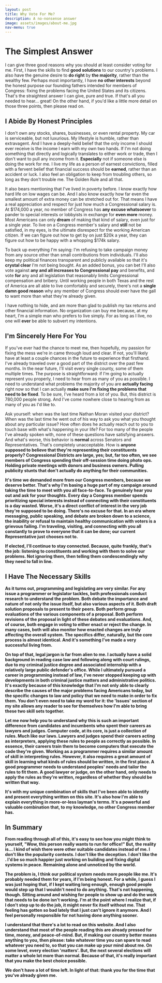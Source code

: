 ```yaml
---
layout: post
title: Why Vote For Me?
description: A no-nonsense answer
image: assets/images/about-me.jpg
nav-menu: true
---
```


<h1>The Simplest Answer</h1>

I can give three good reasons why you should at least consider voting for me. First, I have the skills to find <b>good solutions</b> to our country's problems. I also have the genuine desire to <b>do right</b> by <b>the majority</b>, rather than the wealthy few. Perhaps most importantly, I have <b>no other interests</b> beyond the honest purpose our founding fathers intended for members of Congress: fixing the problems facing the United States and its citizens. That's the straightest answer I can give, pure and true. If that's all you needed to hear... great! On the other hand, if you'd like a little more detail on those three points, then please read on.

<h2>I Abide By Honest Principles</h2>

I don't own any stocks, shares, businesses, or even rental property. My car is serviceable, but not luxurious. My lifestyle is humble, rather than extravagent. And I have a deeply-held belief that the only income I should ever receive is the income I earn with my own two hands. If I'm not doing something that directly and logically translates to either work or trade, then I don't want to pull any income from it. <b>Especially</b> not if someone else is doing the work for me. I live my life as a person of earnest convictions, filled with a fervent belief that financial success should be <b>earned</b>, rather than an accident or luck. I also feel an obligation to keep from troubling others, so long as they don't trouble me. The Golden Rule and all that.

It also bears mentioning that I've lived in poverty before. I know exactly how hard life on low wages can be. And I also know exactly how far even the smallest amount of extra money can be stretched out for. That means I have a real appreciation and respect for just how much a Congressional salary is. At $174,000 a year, no member of Congress has <b>any excuse whatsoever</b> to pander to special interests or lobbyists in exchange for <b>even more</b> money. Most Americans can only <b>dream</b> of making that kind of salary, even just for a single year. To live on a Congress member's salary and <b>still</b> not be satisfied, in my eyes, is the ultimate disrespect for the working American citizen. If we can figure out how to get by on just $20k a year, they can figure out how to be happy with a whopping $174k salary.

To back up everything I'm saying: I'm refusing to take campaign money from any source other than small contributions from individuals. I'll also keep my political finances transparent and publicly available so that it's <b>crystal clear</b> I'm not being bought. As an added bonus, you can bet I'll also vote against <b>any and all increases to Congressional pay</b> and benefits, and vote <b>for</b> any and all legislation that reasonably limits Congressional compensation and bribery. Until working people in both Texas and the rest of America are all able to live comfortably and securely, there's not a <b>single damn good reason</b> why any member of Congress should ever have the gall to want more than what they're already given.

I have nothing to hide, and am more than glad to publish my tax returns and other financial information. No organization can buy me because, at my heart, I'm a simple man who prefers to live simply. For as long as I live, no one will <b>ever</b> be able to subvert my intentions.

<h2>I'm Sincerely Here For You</h2>

If you've ever had the chance to meet me, then hopefully, my passion for fixing the mess we're in came through loud and clear. If not, you'll likely have at least a couple chances in the future to experience that firsthand. I've already traveled over a good part of the district over the past few months. In the near future, I'll visit every single county, some of them multiple times. The purpose is straightforward: if I'm going to actually represent you properly, I need to hear from as many of you as possible. I need to understand what problems the majority of you are <b>actually facing</b> right now so that I can actually <b>make sure I'm fixing the problems that need to be fixed</b>. To be sure, I've heard from a lot of you. But, this district is 780,000 people strong. And I've come nowhere close to hearing from as many of you as I'd like to.

Ask yourself: when was the last time Nathan Moran visited your district? When was the last time he went out of his way to ask you what you thought about any particular issue? How often does he actually reach out to you to touch base with what's happening in your life? For too many of the people I've already spoken with, none of these questions have satisfying answers. And what's worse, this behavior is <b>normal</b> across Senators and Representatives. That's completely unacceptable. How is <b>anyone<b/> supposed to believe that they're representing their constituents properly? Congressional Districts are large, yes; but, far too often, we see members of Congress spending their off-session time doing photo ops. Holding private meetings with donors and business owners. Pulling publicity stunts that don't actually do anything for their communities.

It's time we demanded more from our Congress members, because <b>we deserve better</b>. That's why I'm basing a huge part of my campaign around taking the time to meet with you all face-to-face. To genuinely <b>hear you out</b> and ask for <b>your thoughts</b>. Every day a Congress member spends prioritizing special interests instead of <b>connecting with their constituents</b> is a day wasted. Worse, it's a direct <b>conflict of interest</b> in the very job they're <b>supposed to be doing</b>. There's no excuse for that. In an era where messaging, public speaking, and debate are broken down to a science, the inability or refusal to maintain healthy communication with voters is a <b>grievous failing</b>. I'm traveling, visiting, and connecting with you all constantly to prove to everyone that it <b>can</b> be done; our current Representative just <b>chooses not to</b>.

If elected, I'll <b>continue</b> to stay connected. Because, quite frankly, <b>that's the job</b>: listening to constituents and <b>working with them</b> to solve our problems. <b>Not</b> ignoring them, then telling them condescendingly why <b>they</b> need to <b>fall in line</b>.

<h2>I Have The Necessary Skills</h2>

As it turns out, programming and legislating are <b>very similar</b>. For any issue a programmer or legislator tackles, both professionals conduct research to understand the problem. Both debate the importance and nature of not only the issue itself, but also various aspects of it. Both draft solution proposals to present to their peers. Both perform group evaluations of the various components of a proposal. Both perform revisions of the proposal in light of these debates and evaluations. And, of course, both engage in voting to either enact or reject the change. In many cases, both will also monitor how enacted changes are truly affecting the overall system. The specifics differ, naturally, but the core process is almost identical. And it's something I've made a very successful living from.

On top of that, legal jargon is far from alien to me. I actually have a solid background in reading case law and following along with court rulings, due to my criminal justice degree and associated internship with a relatively large public defender's office. While I ultimately pursued a career in programming instead of law, I've never stopped keeping up with developments in both criminal justice matters and administrative politics. It's exactly because of this knowledge that I'm not only able to clearly describe the causes of the major problems facing Americans today, but the specific changes to law and policy that we need to make in order to fix them. You don't even need to take my word for it: the 'Issues' section of my site allows any reader to see for themselves how I'm able to bring these two skill sets together.

Let me now help you to understand why this is such an important difference from candidates and incumbents who spent their careers as lawyers and judges. Computer code, at its core, is just a collection of rules. Much like our laws. Lawyers and judges spend their careers acting as interpreters, applying these rules to people as correctly as possible. In essence, their careers train them to become computers that execute the code they're given. Working as a programmer requires a similar amount of skill in interpreting rules. However, it also requires a great amount of skill in learning what kinds of rules <b>should be written</b>, in the first place. A good programmer needs to understand peoples' needs and tailor the rules to fit them. A good lawyer or judge, on the other hand, only needs to apply the rules as they're written, regardless of whether they <b>should</b> be written that way.

It's with my unique combination of skills that I've been able to identify and present everything written on this site. It's also how I'm able to explain everything in more-or-less layman's terms. It's a powerful and valuable combination that, to my knowledge, <b>no other Congress member has</b>.

<h2>In Summary</h2>

From reading through all of this, it's easy to see how you might think to yourself, "Wow, this person really wants to run for office!" But, the reality is... I kind of wish there were other suitable candidates instead of me. I don't like the popularity contests. I don't like the deception. I don't like the . I'd be so much happier just working on building and fixing digital systems in peace. Remaining alone and unnoticed by the world.

The problem is, I think our political system <b>needs</b> more people like me. It's probably needed them for years, if I'm being honest. For a while, I guess I was just hoping that, if I kept waiting long enough, enough good people would step up that I wouldn't need to do anything. That's not happening, though. Sitting around and wishing for people to show up and do the work that needs to be done isn't working. I'm at the point where I realize that, if I don't step up to do the job, it might <b>never</b> fix itself without me. That feeling has gotten so bad lately that I just can't ignore it anymore. And I feel personally responsible for not having done anything sooner.

I understand that there's a lot to read on this website. And I also understand that most of the people reading this are already pressed for time, money, and peace-of-mind. But, if making our country better means anything to you, then please: take whatever time you can spare to read whatever you need to, so that you can make up your mind about me. On some level, every election 'matters'. But, the next several elections will matter a whole lot more than normal. Because of that, it's really important that you make the best choice possible.

We don't have a lot of time left. In light of that: thank you for the time that you've already given me.
